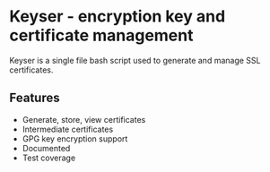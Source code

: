 
# Keyser - encryption key and certificate management

Keyser is a single file bash script used to generate and manage SSL certificates.

## Features

- Generate, store, view certificates
- Intermediate certificates
- GPG key encryption support
- Documented
- Test coverage
